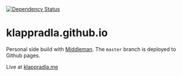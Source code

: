 [![Dependency Status](https://gemnasium.com/badges/github.com/klappradla/klappradla.github.io.svg)](https://gemnasium.com/github.com/klappradla/klappradla.github.io)

# klappradla.github.io

Personal side build with [Middleman][1]. The `master` branch is deployed to Github pages.

Live at [klappradla.me][2]

[1]: https://middlemanapp.com/
[2]: http://klappradla.me
